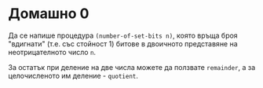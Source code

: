 Домашно 0
=========

Да се напише процедура `(number-of-set-bits n)`, която връща броя "вдигнати" (т.е. със стойност 1) битове в двоичното представяне на неотрицателното число `n`.

За остатък при деление на две числа можете да ползвате `remainder`, а за целочисленото им деление - `quotient`.